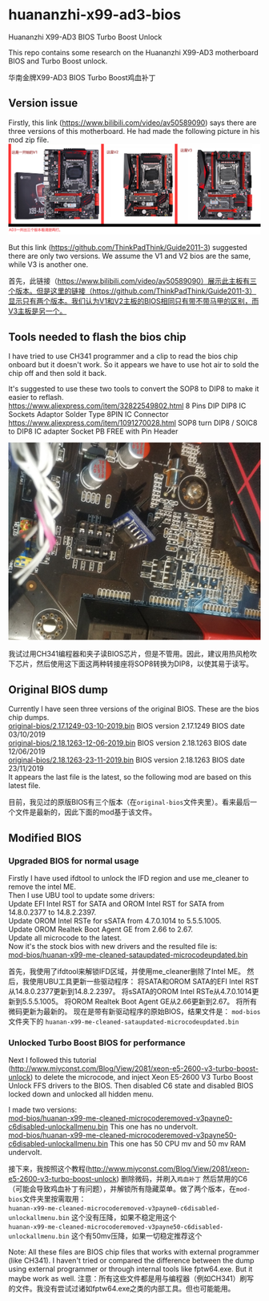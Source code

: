 # huananzhi-x99-ad3-bios
Huananzhi X99-AD3 BIOS Turbo Boost Unlock

This repo contains some research on the Huananzhi X99-AD3 motherboard BIOS and Turbo Boost unlock.

华南金牌X99-AD3 BIOS Turbo Boost鸡血补丁


## Version issue
Firstly, this link (https://www.bilibili.com/video/av50589090) says there are three versions of this motherboard. He had made the following picture in his mod zip file. 
![Versions](github-readme-pictures/huananzhi-x99-ad3-versions-unconfirmed.png)

But this link (https://github.com/ThinkPadThink/Guide2011-3) suggested there are only two versions. We assume the V1 and V2 bios are the same, while V3 is another one.  

首先，此链接（https://www.bilibili.com/video/av50589090）展示此主板有三个版本。但是这里的链接（https://github.com/ThinkPadThink/Guide2011-3）显示只有两个版本。我们认为V1和V2主板的BIOS相同只有带不带马甲的区别，而V3主板是另一个。

## Tools needed to flash the bios chip

I have tried to use CH341 programmer and a clip to read the bios chip onboard but it doesn't work. So it appears we have to use hot air to sold the chip off and then sold it back.

It's suggested to use these two tools to convert the SOP8 to DIP8 to make it easier to reflash.  
https://www.aliexpress.com/item/32822549802.html 8 Pins DIP DIP8 IC Sockets Adaptor Solder Type 8PIN IC Connector  
https://www.aliexpress.com/item/1091270028.html  SOP8 turn DIP8 / SOIC8 to DIP8 IC adapter Socket PB FREE with Pin Header

![SOP8 to DIP8 converter](github-readme-pictures/sop8-dip8-converter.jpg)  

我试过用CH341编程器和夹子读BIOS芯片，但是不管用。因此，建议用热风枪吹下芯片，然后使用这下面这两种转接座将SOP8转换为DIP8，以使其易于读写。

## Original BIOS dump

Currently I have seen three versions of the original BIOS. These are the bios chip dumps.  
[original-bios/2.17.1249-03-10-2019.bin](original-bios/2.17.1249-03-10-2019.bin) BIOS version 2.17.1249 BIOS date 03/10/2019  
[original-bios/2.18.1263-12-06-2019.bin](original-bios/2.18.1263-12-06-2019.bin) BIOS version 2.18.1263 BIOS date 12/06/2019  
[original-bios/2.18.1263-23-11-2019.bin](original-bios/2.18.1263-23-11-2019.bin) BIOS version 2.18.1263 BIOS date 23/11/2019  
It appears the last file is the latest, so the following mod are based on this latest file.  

目前，我见过的原版BIOS有三个版本（在`original-bios`文件夹里）。看来最后一个文件是最新的，因此下面的mod基于该文件。

## Modified BIOS

### Upgraded BIOS for normal usage
Firstly I have used ifdtool to unlock the IFD region and use me_cleaner to remove the intel ME.  
Then I use UBU tool to update some drivers:  
Update EFI Intel RST for SATA and OROM Intel RST for SATA from 14.8.0.2377 to 14.8.2.2397.  
Update OROM Intel RSTe for sSATA from 4.7.0.1014 to 5.5.5.1005.  
Update OROM Realtek Boot Agent GE from 2.66 to 2.67.  
Update all microcode to the latest.  
Now it's the stock bios with new drivers and the resulted file is:  
[mod-bios/huanan-x99-me-cleaned-sataupdated-microcodeupdated.bin](mod-bios/huanan-x99-me-cleaned-sataupdated-microcodeupdated.bin)

首先，我使用了ifdtool来解锁IFD区域，并使用me_cleaner删除了Intel ME。
然后，我使用UBU工具更新一些驱动程序：
将SATA和OROM SATA的EFI Intel RST从14.8.0.2377更新到14.8.2.2397。
将sSATA的OROM Intel RSTe从4.7.0.1014更新到5.5.5.1005。
将OROM Realtek Boot Agent GE从2.66更新到2.67。
将所有微码更新为最新的。
现在是带有新驱动程序的原始BIOS，结果文件是：
`mod-bios` 文件夹下的 `huanan-x99-me-cleaned-sataupdated-microcodeupdated.bin`  

### Unlocked Turbo Boost BIOS for performance
Next I followed this tutorial  (http://www.miyconst.com/Blog/View/2081/xeon-e5-2600-v3-turbo-boost-unlock) to delete the microcode, and inject Xeon E5-2600 V3 Turbo Boost Unlock FFS drivers to the BIOS. Then disabled C6 state and disabled BIOS locked down and unlocked all hidden menu.

I made two versions:  
[mod-bios/huanan-x99-me-cleaned-microcoderemoved-v3payne0-c6disabled-unlockallmenu.bin](mod-bios/huanan-x99-me-cleaned-microcoderemoved-v3payne0-c6disabled-unlockallmenu.bin) This one has no undervolt.  
[mod-bios/huanan-x99-me-cleaned-microcoderemoved-v3payne50-c6disabled-unlockallmenu.bin](mod-bios/huanan-x99-me-cleaned-microcoderemoved-v3payne50-c6disabled-unlockallmenu.bin) This one has 50 CPU mv and 50 mv RAM undervolt.  

接下来，我按照这个教程(http://www.miyconst.com/Blog/View/2081/xeon-e5-2600-v3-turbo-boost-unlock) 删除微码，并刷入`鸡血补丁`
然后禁用的C6（可能会导致鸡血补丁有问题），并解锁所有隐藏菜单。做了两个版本，在`mod-bios`文件夹里按需取用：  
`huanan-x99-me-cleaned-microcoderemoved-v3payne0-c6disabled-unlockallmenu.bin` 这个没有压降，如果不稳定用这个  
`huanan-x99-me-cleaned-microcoderemoved-v3payne50-c6disabled-unlockallmenu.bin` 这个有50mv压降，如果一切稳定推荐这个  

Note: All these files are BIOS chip files that works with external programmer (like CH341). I haven't tried or compared the difference between the dump using external programmer or through internal tools like fptw64.exe. But it maybe work as well.
注意：所有这些文件都是用与编程器（例如CH341）刷写的文件。我没有尝试过诸如fptw64.exe之类的内部工具。但也可能能用。